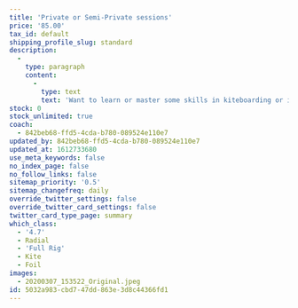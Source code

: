 ```yaml
---
title: 'Private or Semi-Private sessions'
price: '85.00'
tax_id: default
shipping_profile_slug: standard
description:
  -
    type: paragraph
    content:
      -
        type: text
        text: 'Want to learn or master some skills in kiteboarding or in the Laser class? Book some private or semi-private sessions with your desired coach at your desired date.'
stock: 0
stock_unlimited: true
coach:
  - 842beb68-ffd5-4cda-b780-089524e110e7
updated_by: 842beb68-ffd5-4cda-b780-089524e110e7
updated_at: 1612733680
use_meta_keywords: false
no_index_page: false
no_follow_links: false
sitemap_priority: '0.5'
sitemap_changefreq: daily
override_twitter_settings: false
override_twitter_card_settings: false
twitter_card_type_page: summary
which_class:
  - '4.7'
  - Radial
  - 'Full Rig'
  - Kite
  - Foil
images:
  - 20200307_153522_Original.jpeg
id: 5032a983-cbd7-47dd-863e-3d8c44366fd1
---
```

